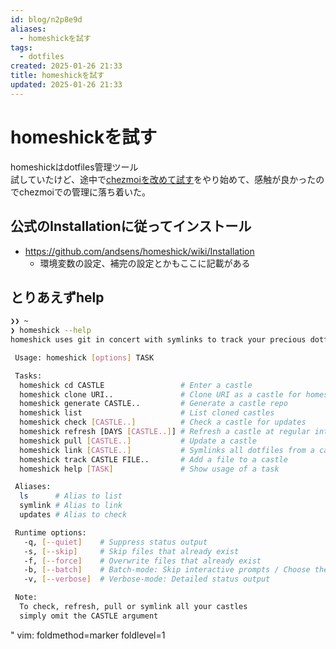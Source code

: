 ```yaml
---
id: blog/n2p8e9d
aliases:
  - homeshickを試す
tags:
  - dotfiles
created: 2025-01-26 21:33
title: homeshickを試す
updated: 2025-01-26 21:33
---
```


# homeshickを試す

homeshickはdotfiles管理ツール  
試していたけど、途中で[chezmoiを改めて試す](https://tkancf.com/blog/m7o5d1c)をやり始めて、感触が良かったのでchezmoiでの管理に落ち着いた。

## 公式のInstallationに従ってインストール

- https://github.com/andsens/homeshick/wiki/Installation
    - 環境変数の設定、補完の設定とかもここに記載がある

## とりあえずhelp

<!--{{{-->
```bash
❯❯ ~
❯ homeshick --help
homeshick uses git in concert with symlinks to track your precious dotfiles.

 Usage: homeshick [options] TASK

 Tasks:
  homeshick cd CASTLE                 # Enter a castle
  homeshick clone URI..               # Clone URI as a castle for homeshick
  homeshick generate CASTLE..         # Generate a castle repo
  homeshick list                      # List cloned castles
  homeshick check [CASTLE..]          # Check a castle for updates
  homeshick refresh [DAYS [CASTLE..]] # Refresh a castle at regular intervals
  homeshick pull [CASTLE..]           # Update a castle
  homeshick link [CASTLE..]           # Symlinks all dotfiles from a castle
  homeshick track CASTLE FILE..       # Add a file to a castle
  homeshick help [TASK]               # Show usage of a task

 Aliases:
  ls      # Alias to list
  symlink # Alias to link
  updates # Alias to check

 Runtime options:
   -q, [--quiet]    # Suppress status output
   -s, [--skip]     # Skip files that already exist
   -f, [--force]    # Overwrite files that already exist
   -b, [--batch]    # Batch-mode: Skip interactive prompts / Choose the default
   -v, [--verbose]  # Verbose-mode: Detailed status output

 Note:
  To check, refresh, pull or symlink all your castles
  simply omit the CASTLE argument
```
<!--}}}-->

" vim: foldmethod=marker foldlevel=1
